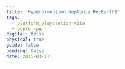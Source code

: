 ```yaml
---
title: 'Hyperdimension Neptunia Re;Birth1'
tags:
  - platform_playstation-vita
  - genre_rpg
digital: false
physical: true
guide: false
pending: false
date: 2015-03-17
---
```

